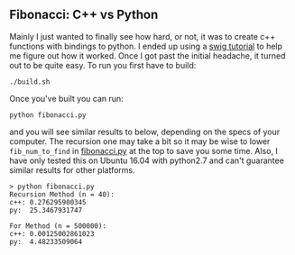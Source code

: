 ## Fibonacci: C++ vs Python

Mainly I just wanted to finally see how hard, or not, it was to create c++ functions with bindings to python. I ended up using a [swig tutorial](http://www.swig.org/Doc1.3/Python.html#Python_nn10) to help me figure out how it worked. Once I got past the initial headache, it turned out to be quite easy. To run you first have to build:

```
./build.sh
```

Once you've built you can run:

```
python fibonacci.py
```

and you will see similar results to below, depending on the specs of your computer. The recursion one may take a bit so it may be wise to lower `fib_num_to_find` in [fibonacci.py](./fibonacci.py) at the top to save you some time. Also, I have only tested this on Ubuntu 16.04 with python2.7 and can't guarantee similar results for other platforms.

```
> python fibonacci.py 
Recursion Method (n = 40):
c++: 0.276295900345
py:  25.3467931747

For Method (n = 500000):
c++: 0.00125002861023
py:  4.48233509064

```
